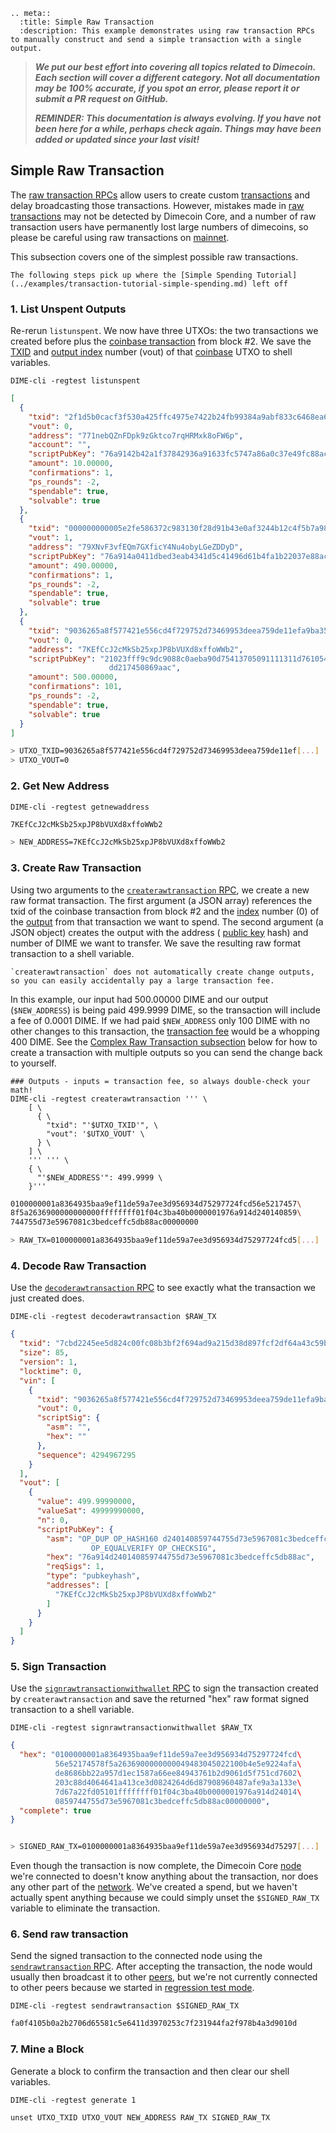 ```{eval-rst}
.. meta::
  :title: Simple Raw Transaction
  :description: This example demonstrates using raw transaction RPCs to manually construct and send a simple transaction with a single output.
```

> ***We put our best effort into covering all topics related to Dimecoin. Each section will cover a different category. Not all documentation may be 100% accurate, if you spot an error, please report it or submit a PR request on GitHub.***
>
> ***REMINDER: This documentation is always evolving. If you have not been here for a while, perhaps check again. Things may have been added or updated since your last visit!***

## Simple Raw Transaction

The [raw transaction RPCs](../api/rpc-raw-transactions.md) allow users to create custom [transactions](../resources/glossary.md#transaction) and delay broadcasting those transactions. However, mistakes made in [raw transactions](../resources/glossary.md#raw-transaction) may not be detected by Dimecoin Core, and a number of raw transaction users have permanently lost large numbers of dimecoins, so please be careful using raw transactions on [mainnet](../resources/glossary.md#mainnet).

This subsection covers one of the simplest possible raw transactions.

```{note}
The following steps pick up where the [Simple Spending Tutorial](../examples/transaction-tutorial-simple-spending.md) left off
```

### 1. List Unspent Outputs

Re-rerun `listunspent`. We now have three UTXOs: the two transactions we created before plus the [coinbase transaction](../resources/glossary.md#coinbase-transaction) from block #2. We save the [TXID](../resources/glossary.md#transaction-identifiers) and [output index](../resources/glossary.md#output-index) number (vout) of that [coinbase](../resources/glossary.md#coinbase) UTXO to shell variables.

```shell
DIME-cli -regtest listunspent
```

```json
[
  {
    "txid": "2f1d5b0cacf3f530a425ffc4975e7422b24fb99384a9abf833c6468ea6375da9",
    "vout": 0,
    "address": "771nebQZnFDpk9zGktco7rqHRMxk8oFW6p",
    "account": "",
    "scriptPubKey": "76a9142b42a1f37842936a91633fc5747a86a0c37e49fc88ac",
    "amount": 10.00000,
    "confirmations": 1,
    "ps_rounds": -2,
    "spendable": true,
    "solvable": true
  },
  {
    "txid": "000000000005e2fe586372c983130f28d91b43e0af3244b12c4f5b7a9825bbeb",
    "vout": 1,
    "address": "79XNvF3vfEQm7GXficY4Nu4obyLGeZDDyD",
    "scriptPubKey": "76a914a0411dbed3eab4341d5c41496d61b4fa1b22037e88ac",
    "amount": 490.00000,
    "confirmations": 1,
    "ps_rounds": -2,
    "spendable": true,
    "solvable": true
  },
  {
    "txid": "9036265a8f577421e556cd4f729752d73469953deea759de11efa9ba354936a8",
    "vout": 0,
    "address": "7KEfCcJ2cMkSb25xpJP8bVUXd8xffoWWb2",
    "scriptPubKey": "21023fff9c9dc9088c0aeba90d75413705091111311d761054de23ac\
                      dd217450869aac",
    "amount": 500.00000,
    "confirmations": 101,
    "ps_rounds": -2,
    "spendable": true,
    "solvable": true
  }
]
```

```bash
> UTXO_TXID=9036265a8f577421e556cd4f729752d73469953deea759de11ef[...]
> UTXO_VOUT=0
```

### 2. Get New Address

```shell
DIME-cli -regtest getnewaddress
```

``` bash
7KEfCcJ2cMkSb25xpJP8bVUXd8xffoWWb2

> NEW_ADDRESS=7KEfCcJ2cMkSb25xpJP8bVUXd8xffoWWb2
```

### 3. Create Raw Transaction

Using two arguments to the [`createrawtransaction` RPC](../api/rpc-raw-transactions.md#createrawtransaction), we create a new raw format transaction. The first argument (a JSON array) references the txid of the coinbase transaction from block #2 and the [index](../resources/glossary.md#index) number (0) of the [output](../resources/glossary.md#output) from that transaction we want to spend. The second argument (a JSON object) creates the output with the address ( [public key](../resources/glossary.md#public-key) hash) and number of DIME we want to transfer. We save the resulting raw format transaction to a shell variable.

```{warning}
`createrawtransaction` does not automatically create change outputs, so you can easily accidentally pay a large transaction fee.
```

In this example, our input had 500.00000 DIME and our output (`$NEW_ADDRESS`) is being paid 499.9999 DIME, so the transaction will include a fee of 0.0001 DIME. If we had paid `$NEW_ADDRESS` only 100 DIME with no other changes to this transaction, the [transaction fee](../resources/glossary.md#transaction-fee) would be a whopping 400 DIME. See the [Complex Raw Transaction subsection](../examples/transaction-tutorial-complex-raw-transaction.md) below for how to create a transaction with multiple outputs so you can send the change back to yourself.

```shell
### Outputs - inputs = transaction fee, so always double-check your math!
DIME-cli -regtest createrawtransaction ''' \
    [ \
      { \
        "txid": "'$UTXO_TXID'", \
        "vout": '$UTXO_VOUT' \
      } \
    ] \
    ''' ''' \
    { \
      "'$NEW_ADDRESS'": 499.9999 \
    }'''
```

``` bash
0100000001a8364935baa9ef11de59a7ee3d956934d75297724fcd56e5217457\
8f5a2636900000000000ffffffff01f04c3ba40b0000001976a914d240140859\
744755d73e5967081c3bedceffc5db88ac00000000

> RAW_TX=0100000001a8364935baa9ef11de59a7ee3d956934d75297724fcd5[...]
```

### 4. Decode Raw Transaction

Use the [`decoderawtransaction` RPC](../api/rpc-raw-transactions.md#decoderawtransaction) to see exactly what the transaction we just created does.

```shell
DIME-cli -regtest decoderawtransaction $RAW_TX
```

``` json
{
  "txid": "7cbd2245ee5d824c00fc08b3bf2f694ad9a215d38d897fcf2df64a43c59bb97b",
  "size": 85,
  "version": 1,
  "locktime": 0,
  "vin": [
    {
      "txid": "9036265a8f577421e556cd4f729752d73469953deea759de11efa9ba354936a8",
      "vout": 0,
      "scriptSig": {
        "asm": "",
        "hex": ""
      },
      "sequence": 4294967295
    }
  ],
  "vout": [
    {
      "value": 499.99990000,
      "valueSat": 49999990000,
      "n": 0,
      "scriptPubKey": {
        "asm": "OP_DUP OP_HASH160 d240140859744755d73e5967081c3bedceffc5db\
                  OP_EQUALVERIFY OP_CHECKSIG",
        "hex": "76a914d240140859744755d73e5967081c3bedceffc5db88ac",
        "reqSigs": 1,
        "type": "pubkeyhash",
        "addresses": [
          "7KEfCcJ2cMkSb25xpJP8bVUXd8xffoWWb2"
        ]
      }
    }
  ]
}
```

### 5. Sign Transaction

Use the [`signrawtransactionwithwallet` RPC](../api/rpc-wallet.md#signrawtransactionwithwallet) to sign the transaction created by `createrawtransaction` and save the returned "hex" raw format signed transaction to a shell variable.

```shell
DIME-cli -regtest signrawtransactionwithwallet $RAW_TX
```

``` json
{
  "hex": "0100000001a8364935baa9ef11de59a7ee3d956934d75297724fcd\
          56e52174578f5a2636900000000049483045022100b4e5e9224afa\
          de8686bb22a957d1ec1587a66ee84943761b2d9061d5f751cd7602\
          203c88d4064641a413ce3d0824264d6d87908960487afe9a3a133e\
          7d67a22fd05101ffffffff01f04c3ba40b0000001976a914d24014\
          0859744755d73e5967081c3bedceffc5db88ac00000000",
  "complete": true
}
```

``` bash

> SIGNED_RAW_TX=0100000001a8364935baa9ef11de59a7ee3d956934d75297[...]
```

Even though the transaction is now complete, the Dimecoin Core [node](../resources/glossary.md#node) we're connected to doesn't know anything about the transaction, nor does any other part of the [network](../resources/glossary.md#network). We've created a spend, but we haven't actually spent anything because we could simply unset the `$SIGNED_RAW_TX` variable to eliminate the transaction.

### 6. Send raw transaction

Send the signed transaction to the connected node using the [`sendrawtransaction` RPC](../api/rpc-raw-transactions.md#sendrawtransaction). After accepting the transaction, the node would usually then broadcast it to other [peers](../resources/glossary.md#peer), but we're not currently connected to other peers because we started in [regression test mode](../resources/glossary.md#regression-test-mode).

```shell
DIME-cli -regtest sendrawtransaction $SIGNED_RAW_TX
```

``` bash
fa0f4105b0a2b2706d65581c5e6411d3970253c7f231944fa2f978b4a3d9010d
```

### 7. Mine a Block

Generate a block to confirm the transaction and then clear our shell variables.

```shell
DIME-cli -regtest generate 1

unset UTXO_TXID UTXO_VOUT NEW_ADDRESS RAW_TX SIGNED_RAW_TX
```

